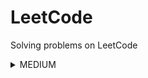 # LeetCode
Solving problems on LeetCode
<details>
<summary>MEDIUM</summary>

|Name|Problem|Solution|
|---|---|---|
|Deepest Leaves Sum|https://leetcode.com/problems/deepest-leaves-sum/|https://github.com/savra/LeetCode/blob/master/src/main/java/com/hvdbs/leetcode/solution/java/DeepestLeavesSum.java|
|Find The Original Array of Prefix Xor|https://leetcode.com/problems/find-the-original-array-of-prefix-xor/description/|https://github.com/savra/LeetCode/blob/master/src/main/java/com/hvdbs/leetcode/solution/java/FindTheOriginalArrayOfPrefixXor.java|
|Partitioning Into Minimum Number Of Deci-Binary Numbers|https://leetcode.com/problems/partitioning-into-minimum-number-of-deci-binary-numbers/description/|https://github.com/savra/LeetCode/blob/master/src/main/java/com/hvdbs/leetcode/solution/java/PartitioningIntoMinimumNumberOfDeciBinaryNumbers.java|
|Strictly Palindromic Number|https://leetcode.com/problems/strictly-palindromic-number/description/|https://github.com/savra/LeetCode/blob/master/src/main/java/com/hvdbs/leetcode/solution/java/StrictlyPalindromicNumber.java|
|Subrectangle Queries|https://leetcode.com/problems/subrectangle-queries/description/|https://github.com/savra/LeetCode/blob/master/src/main/java/com/hvdbs/leetcode/solution/java/SubrectangleQueries.java|
<summary>EASY</summary>

|Name|Problem|Solution|
|---|---|---|
|Add Two Integers|https://leetcode.com/problems/add-two-integers/|https://github.com/savra/LeetCode/blob/master/src/main/java/com/hvdbs/leetcode/solution/java/AddTwoIntegers.java|
|Build Array from Permutation|https://leetcode.com/problems/build-array-from-permutation/|https://github.com/savra/LeetCode/blob/master/src/main/java/com/hvdbs/leetcode/solution/java/BuildArrayFromPermutation.java|
|Cells in a Range on an Excel Sheet|https://leetcode.com/problems/cells-in-a-range-on-an-excel-sheet/description/|https://github.com/savra/LeetCode/blob/master/src/main/java/com/hvdbs/leetcode/solution/java/CellsInARangeOnAnExcelSheet.java|
|Check if the Sentence Is Pangram|https://leetcode.com/problems/check-if-the-sentence-is-pangram/description/|https://github.com/savra/LeetCode/blob/master/src/main/java/com/hvdbs/leetcode/solution/java/CheckIfTheSentenceIsPangram.java|
|Check If Two String Arrays are Equivalent|https://leetcode.com/problems/check-if-two-string-arrays-are-equivalent/|https://github.com/savra/LeetCode/blob/master/src/main/java/com/hvdbs/leetcode/solution/java/CheckIfTwoStringArraysAreEquivalent.java|
|Concatenation of Array|https://leetcode.com/problems/concatenation-of-array/|https://github.com/savra/LeetCode/blob/master/src/main/java/com/hvdbs/leetcode/solution/java/ConcatenationOfArray.java|
|Convert Binary Number in a Linked List to Integer|https://leetcode.com/problems/convert-binary-number-in-a-linked-list-to-integer/|https://github.com/savra/LeetCode/blob/master/src/main/java/com/hvdbs/leetcode/solution/java/ConvertBinaryNumberInALinkedListToInteger.java|
|Convert the Temperature|https://leetcode.com/problems/convert-the-temperature/description/|https://github.com/savra/LeetCode/blob/master/src/main/java/com/hvdbs/leetcode/solution/java/ConvertTheTemperature.java|
|Count Asterisks|https://leetcode.com/problems/count-asterisks/|https://github.com/savra/LeetCode/blob/master/src/main/java/com/hvdbs/leetcode/solution/java/CountAsterisks.java|
|Count Equal and Divisible Pairs in an Array|https://leetcode.com/problems/count-equal-and-divisible-pairs-in-an-array/description/|https://github.com/savra/LeetCode/blob/master/src/main/java/com/hvdbs/leetcode/solution/java/CountEqualAndDivisiblePairsInAnArray.java|
|Count Items Matching a Rule|https://leetcode.com/problems/count-items-matching-a-rule/description/|https://github.com/savra/LeetCode/blob/master/src/main/java/com/hvdbs/leetcode/solution/java/CountItemsMatchingARule.java|
|Count Number of Pairs With Absolute Difference K|https://leetcode.com/problems/count-number-of-pairs-with-absolute-difference-k/description/|https://github.com/savra/LeetCode/blob/master/src/main/java/com/hvdbs/leetcode/solution/java/CountNumberOfPairsWithAbsoluteDifferenceK.java|
|Count of Matches in Tournament|https://leetcode.com/problems/count-of-matches-in-tournament/description/|https://github.com/savra/LeetCode/blob/master/src/main/java/com/hvdbs/leetcode/solution/java/CountOfMatchesInTournament.java|
|Count the Number of Consistent Strings|https://leetcode.com/problems/count-the-number-of-consistent-strings/|https://github.com/savra/LeetCode/blob/master/src/main/java/com/hvdbs/leetcode/solution/java/CountTheNumberOfConsistentStrings.java|
|Create Target Array in the Given Order|https://leetcode.com/problems/create-target-array-in-the-given-order/description/|https://github.com/savra/LeetCode/blob/master/src/main/java/com/hvdbs/leetcode/solution/java/CreateTargetArrayInTheGivenOrder.java|
|Decode the Message|https://leetcode.com/problems/decode-the-message/|https://github.com/savra/LeetCode/blob/master/src/main/java/com/hvdbs/leetcode/solution/java/DecodeTheMessage.java|
|Decode XORed Array|https://leetcode.com/problems/decode-xored-array/description/|https://github.com/savra/LeetCode/blob/master/src/main/java/com/hvdbs/leetcode/solution/java/DecodeXORedArray.java|
|Decompress Run-Length Encoded List|https://leetcode.com/problems/decompress-run-length-encoded-list/|https://github.com/savra/LeetCode/blob/master/src/main/java/com/hvdbs/leetcode/solution/java/DecompressRunLengthEncodedList.java|
|Defanging an IP Address|https://leetcode.com/problems/defanging-an-ip-address/|https://github.com/savra/LeetCode/blob/master/src/main/java/com/hvdbs/leetcode/solution/java/DefangingAnIPAddress.java|
|Determine if String Halves Are Alike|https://leetcode.com/problems/determine-if-string-halves-are-alike/|https://github.com/savra/LeetCode/blob/master/src/main/java/com/hvdbs/leetcode/solution/java/DetermineIfStringHalvesAreAlike.java|
|Difference Between Element Sum and Digit Sum of an Array|https://leetcode.com/problems/difference-between-element-sum-and-digit-sum-of-an-array/|https://github.com/savra/LeetCode/blob/master/src/main/java/com/hvdbs/leetcode/solution/java/DifferenceBetweenElementSumAndDigitSumOfAnArray.java|
|Evaluate Boolean Binary Tree|https://leetcode.com/problems/evaluate-boolean-binary-tree/solutions/|https://github.com/savra/LeetCode/blob/master/src/main/java/com/hvdbs/leetcode/solution/java/EvaluateBooleanBinaryTree.java|
|Final Value of Variable After Performing Operations|https://leetcode.com/problems/final-value-of-variable-after-performing-operations/|https://github.com/savra/LeetCode/blob/master/src/main/java/com/hvdbs/leetcode/solution/java/FinalValueOfVariableAfterPerformingOperations.java|
|Find Center of Star Graph|https://leetcode.com/problems/find-center-of-star-graph/description/|https://github.com/savra/LeetCode/blob/master/src/main/java/com/hvdbs/leetcode/solution/java/FindCenterOfStarGraph.java|
|Find First Palindromic String in the Array|https://leetcode.com/problems/find-first-palindromic-string-in-the-array/|https://github.com/savra/LeetCode/blob/master/src/main/java/com/hvdbs/leetcode/solution/java/FindFirstPalindromicStringInTheArray.java|
|Find the Highest Altitude|https://leetcode.com/problems/find-the-highest-altitude/description/|https://github.com/savra/LeetCode/blob/master/src/main/java/com/hvdbs/leetcode/solution/java/FindTheHighestAltitude.java|
|First Letter to Appear Twice|https://leetcode.com/problems/first-letter-to-appear-twice/|https://github.com/savra/LeetCode/blob/master/src/main/java/com/hvdbs/leetcode/solution/java/FirstLetterToAppearTwice.java|
|Goal Parser Interpretation|https://leetcode.com/problems/goal-parser-interpretation/description/|https://github.com/savra/LeetCode/blob/master/src/main/java/com/hvdbs/leetcode/solution/java/GoalParserInterpretation.java|
|How Many Numbers Are Smaller Than the Current Number|https://leetcode.com/problems/how-many-numbers-are-smaller-than-the-current-number|https://github.com/savra/LeetCode/blob/master/src/main/java/com/hvdbs/leetcode/solution/java/HowManyNumbersAreSmallerThanTheCurrentNumber.java|
|Jewels and Stones|https://leetcode.com/problems/jewels-and-stones/|https://github.com/savra/LeetCode/blob/master/src/main/java/com/hvdbs/leetcode/solution/java/JewelsAndStones.java|
|Kids With the Greatest Number of Candies|https://leetcode.com/problems/kids-with-the-greatest-number-of-candies/|https://github.com/savra/LeetCode/blob/master/src/main/java/com/hvdbs/leetcode/solution/java/KidsWithTheGreatestNumberOfCandies.java|
|Leaf-Similar Trees|https://leetcode.com/problems/leaf-similar-trees/description/|https://github.com/savra/LeetCode/blob/master/src/main/java/com/hvdbs/leetcode/solution/java/LeafSimilarTrees.java|
|Matrix Diagonal Sum|https://leetcode.com/problems/matrix-diagonal-sum/description/|https://github.com/savra/LeetCode/blob/master/src/main/java/com/hvdbs/leetcode/solution/java/MatrixDiagonalSum.java|
|Maximum 69 Number|https://leetcode.com/problems/maximum-69-number/|https://github.com/savra/LeetCode/blob/master/src/main/java/com/hvdbs/leetcode/solution/java/Maximum69Number.java|
|Maximum Number of Words Found in Sentences|https://leetcode.com/problems/maximum-number-of-words-found-in-sentences/|https://github.com/savra/LeetCode/blob/master/src/main/java/com/hvdbs/leetcode/solution/java/MaximumNumberOfWordsFoundInSentences.java|
|Maximum Product of Two Elements in an Array|https://leetcode.com/problems/maximum-product-of-two-elements-in-an-array/|https://github.com/savra/LeetCode/blob/master/src/main/java/com/hvdbs/leetcode/solution/java/MaximumProductOfTwoElementsInAnArray.java|
|Minimum Number of Moves to Seat Everyone|https://leetcode.com/problems/minimum-number-of-moves-to-seat-everyone/|https://github.com/savra/LeetCode/blob/master/src/main/java/com/hvdbs/leetcode/solution/java/MinimumNumberOfMovesToSeatEveryone.java|
|Minimum Sum of Four Digit Number After Splitting Digits|https://leetcode.com/problems/minimum-sum-of-four-digit-number-after-splitting-digits/|https://github.com/savra/LeetCode/blob/master/src/main/java/com/hvdbs/leetcode/solution/java/MinimumSumOfFourDigitNumberAfterSplittingDigits.java|
|Number of Arithmetic Triplets|https://leetcode.com/problems/number-of-arithmetic-triplets/description/|https://github.com/savra/LeetCode/blob/master/src/main/java/com/hvdbs/leetcode/solution/java/NumberOfArithmeticTriplets.java|
|Number of Common Factors|https://leetcode.com/problems/number-of-common-factors/description/|https://github.com/savra/LeetCode/blob/master/src/main/java/com/hvdbs/leetcode/solution/java/NumberOfCommonFactors.java|
|Number of Good Pairs|https://leetcode.com/problems/number-of-good-pairs/|https://github.com/savra/LeetCode/blob/master/src/main/java/com/hvdbs/leetcode/solution/java/NumberOfGoodPairs.java|
|Number Of Rectangles That Can Form The Largest Square|https://leetcode.com/problems/number-of-rectangles-that-can-form-the-largest-square/|https://github.com/savra/LeetCode/blob/master/src/main/java/com/hvdbs/leetcode/solution/java/NumberOfRectanglesThatCanFormTheLargestSquare.java|
|Number of Steps to Reduce a Number to Zero|https://leetcode.com/problems/number-of-steps-to-reduce-a-number-to-zero/description/|https://github.com/savra/LeetCode/blob/master/src/main/java/com/hvdbs/leetcode/solution/java/NumberOfStepsToReduceANumberToZero.java|
|Number of Strings That Appear as Substrings in Word|https://leetcode.com/problems/number-of-strings-that-appear-as-substrings-in-word/description/|https://github.com/savra/LeetCode/blob/master/src/main/java/com/hvdbs/leetcode/solution/java/NumberOfStringsThatAppearAsSubstringsInWord.java|
|Palindrome Number|https://leetcode.com/problems/palindrome-number/|https://github.com/savra/LeetCode/blob/master/src/main/java/com/hvdbs/leetcode/solution/java/PalindromeNumber.java|
|Design Parking System|https://leetcode.com/problems/design-parking-system/|https://github.com/savra/LeetCode/blob/master/src/main/java/com/hvdbs/leetcode/solution/java/ParkingSystem.java|
|Range Sum of BST|https://leetcode.com/problems/range-sum-of-bst/|https://github.com/savra/LeetCode/blob/master/src/main/java/com/hvdbs/leetcode/solution/java/RangeSumOfBST.java|
|Remove Duplicates from Sorted Array|https://leetcode.com/problems/remove-duplicates-from-sorted-array/|https://github.com/savra/LeetCode/blob/master/src/main/java/com/hvdbs/leetcode/solution/java/RemoveDuplicatesFromSortedArray.java|
|Remove Element|https://leetcode.com/problems/remove-element/|https://github.com/savra/LeetCode/blob/master/src/main/java/com/hvdbs/leetcode/solution/java/RemoveElement.java|
|Replace All Digits with Characters|https://leetcode.com/problems/replace-all-digits-with-characters/description/|https://github.com/savra/LeetCode/blob/master/src/main/java/com/hvdbs/leetcode/solution/java/ReplaceAllDigitsWithCharacters.java|
|Reverse Words in a String III|https://leetcode.com/problems/reverse-words-in-a-string-iii/description/|https://github.com/savra/LeetCode/blob/master/src/main/java/com/hvdbs/leetcode/solution/java/ReverseWordsInAStringIII.java|
|Richest Customer Wealth|https://leetcode.com/problems/richest-customer-wealth/|https://github.com/savra/LeetCode/blob/master/src/main/java/com/hvdbs/leetcode/solution/java/RichestCustomerWealth.java|
|Rings and Rods|https://leetcode.com/problems/rings-and-rods/description/|https://github.com/savra/LeetCode/blob/master/src/main/java/com/hvdbs/leetcode/solution/java/RingsAndRods.java|
|Root Equals Sum of Children|https://leetcode.com/problems/root-equals-sum-of-children/|https://github.com/savra/LeetCode/blob/master/src/main/java/com/hvdbs/leetcode/solution/java/RootEqualsSumOfChildren.java|
|Running Sum of 1d Array|https://leetcode.com/problems/running-sum-of-1d-array/|https://github.com/savra/LeetCode/blob/master/src/main/java/com/hvdbs/leetcode/solution/java/RunningSumOf1dArray.java|
|Shuffle String|https://leetcode.com/problems/shuffle-string/description/|https://github.com/savra/LeetCode/blob/master/src/main/java/com/hvdbs/leetcode/solution/java/ShuffleString.java|
|Shuffle the Array|https://leetcode.com/problems/shuffle-the-array/|https://github.com/savra/LeetCode/blob/master/src/main/java/com/hvdbs/leetcode/solution/java/ShuffleTheArray.java|
|Smallest Even Multiple|https://leetcode.com/problems/smallest-even-multiple/|https://github.com/savra/LeetCode/blob/master/src/main/java/com/hvdbs/leetcode/solution/java/SmallestEvenMultiple.java|
|Sorting the Sentence|https://leetcode.com/problems/sorting-the-sentence/description/|https://github.com/savra/LeetCode/blob/master/src/main/java/com/hvdbs/leetcode/solution/java/SortingTheSentence.java|
|Sort the People|https://leetcode.com/problems/sort-the-people/|https://github.com/savra/LeetCode/blob/master/src/main/java/com/hvdbs/leetcode/solution/java/SortThePeople.java|
|Split a String in Balanced Strings|https://leetcode.com/problems/split-a-string-in-balanced-strings/description/|https://github.com/savra/LeetCode/blob/master/src/main/java/com/hvdbs/leetcode/solution/java/SplitAStringInBalancedStrings.java|
|Subtract the Product and Sum of Digits of an Integer|https://leetcode.com/problems/subtract-the-product-and-sum-of-digits-of-an-integer/description/|https://github.com/savra/LeetCode/blob/master/src/main/java/com/hvdbs/leetcode/solution/java/SubtractTheProductAndSumOfDigitsOfAnInteger.java|
|To Lower Case|https://leetcode.com/problems/to-lower-case/description/|https://github.com/savra/LeetCode/blob/master/src/main/java/com/hvdbs/leetcode/solution/java/ToLowerCase.java|
|Truncate Sentence|https://leetcode.com/problems/truncate-sentence/|https://github.com/savra/LeetCode/blob/master/src/main/java/com/hvdbs/leetcode/solution/java/TruncateSentence.java|
|Two Sum|https://leetcode.com/problems/two-sum/|https://github.com/savra/LeetCode/blob/master/src/main/java/com/hvdbs/leetcode/solution/java/TwoSum.java|
</details>